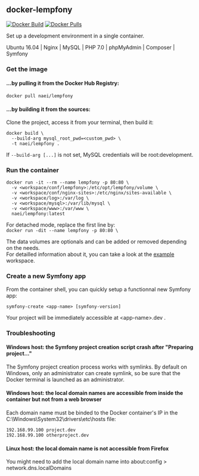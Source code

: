 ## docker-lempfony

[![Docker Build](https://img.shields.io/docker/automated/naei/lempfony.svg?style=flat-square)](https://hub.docker.com/r/naei/lempfony/)
[![Docker Pulls](https://img.shields.io/docker/pulls/naei/lempfony.svg?style=flat-square)](https://hub.docker.com/r/naei/lempfony/)  

Set up a development environment in a single container.

Ubuntu 16.04 | Nginx | MySQL | PHP 7.0 | phpMyAdmin | Composer | Symfony  

### Get the image

#### ...by pulling it from the Docker Hub Registry:

```shell
docker pull naei/lempfony
```  

#### ...by building it from the sources:

Clone the project, access it from your terminal, then build it:

```shell
docker build \
  --build-arg mysql_root_pwd=<custom_pwd> \
  -t naei/lempfony .
```  

If ```--build-arg [...]``` is not set, MySQL credentials will be root:development.


### Run the container

```shell
docker run -it --rm --name lempfony -p 80:80 \
  -v <workspace/conf/lempfony>:/etc/opt/lempfony/volume \
  -v <workspace/conf/nginx-sites>:/etc/nginx/sites-available \
  -v <workspace/log>:/var/log \
  -v <workspace/mysql>:/var/lib/mysql \
  -v <workspace/www>:/var/www \
  naei/lempfony:latest
```
For detached mode, replace the first line by:  
```docker run -dit --name lempfony -p 80:80 \```  

The data volumes are optionals and can be added or removed depending on the needs.  
For detailled information about it, you can take a look at the [example](example/workspace) workspace.


### Create a new Symfony app
From the container shell, you can quickly setup a functionnal new Symfony app:
```shell
symfony-create <app-name> [symfony-version]
```
Your project will be immediately accessible at &lt;app-name>.dev .


### Troubleshooting

#### Windows host: the Symfony project creation script crash after "Preparing project..."
The Symfony project creation process works with symlinks. By default on Windows,  only an administrator can create symlink, so be sure that the Docker terminal is launched as an administrator. 

#### Windows host: the local domain names are accessible from inside the container but not from a web browser
Each domain name must be binded to the Docker container's IP in the C:\Windows\System32\drivers\etc\hosts file:
```
192.168.99.100 project.dev
192.168.99.100 otherproject.dev
```  

#### Linux host: the local domain name is not accessible from Firefox
You might need to add the local domain name into about:config > network.dns.localDomains